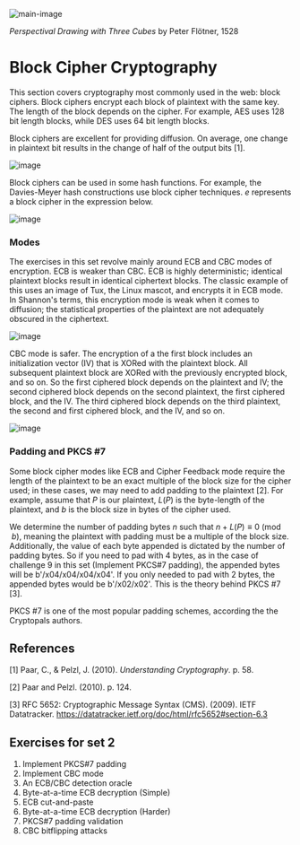 ![main-image](https://github.com/andykeefe/andykeefe/assets/154836099/6dfaab0f-5988-4563-a4e1-f86161f31ee8)


_Perspectival Drawing with Three Cubes_ by Peter Flötner, 1528


# Block Cipher Cryptography

This section covers cryptography most commonly used in the web: block ciphers. Block ciphers encrypt each block of plaintext with the same key. The length of the block depends on the cipher. For example, AES uses 128 bit length blocks, while DES uses 64 bit length blocks. 

Block ciphers are excellent for providing diffusion. On average, one change in plaintext bit results in the change of half of the output bits [1]. 

![image](https://github.com/andykeefe/andykeefe/assets/154836099/0c8d1475-36f8-4915-8121-9de7d2fb5569)

Block ciphers can be used in some hash functions. For example, the Davies-Meyer hash constructions use block cipher techniques. _e_ represents a block cipher in the expression below.

![image](https://github.com/andykeefe/andykeefe/assets/154836099/5c5097d0-defb-411a-ac74-aa32f22d187e)

### Modes

The exercises in this set revolve mainly around ECB and CBC modes of encryption. ECB is weaker than CBC. ECB is highly deterministic; identical plaintext blocks result in identical ciphertext blocks. The classic example of this uses an image of Tux, the Linux mascot, and encrypts it in ECB mode. In Shannon's terms, this encryption mode is weak when it comes to diffusion; the statistical properties of the plaintext are not adequately obscured in the ciphertext.

![image](https://github.com/andykeefe/andykeefe/assets/154836099/4ac81e17-b078-493f-b094-3cc15ce13d05)

CBC mode is safer. The encryption of a the first block includes an initialization vector (IV) that is XORed with the plaintext block. All subsequent plaintext block are XORed with the previously encrypted block, and so on. So the first ciphered block depends on the plaintext and IV; the second ciphered block depends on the second plaintext, the first ciphered block, and the IV. The third ciphered block depends on the third plaintext, the second and first ciphered block, and the IV, and so on.

![image](https://github.com/andykeefe/andykeefe/assets/154836099/a0796044-f6cc-40c1-b043-7f03fcbe42b7)

### Padding and PKCS #7

Some block cipher modes like ECB and Cipher Feedback mode require the length of the plaintext to be an exact multiple of the block size for the cipher used; in these cases, we may need to add padding to the plaintext [2]. For example, assume that $`P `$ is our plaintext, $` L(P) `$ is the byte-length of the plaintext, and $` b `$ is the block size in bytes of the cipher used. 

We determine the number of padding bytes _n_ such that $` n + L(P) \equiv 0 \pmod{b}`$, meaning the plaintext with padding must be a multiple of the block size. Additionally, the value of each byte appended is dictated by the number of padding bytes. So if you need to pad with 4 bytes, as in the case of challenge 9 in this set (Implement PKCS#7 padding), the appended bytes will be b'/x04/x04/x04/x04'. If you only needed to pad with 2 bytes, the appended bytes would be b'/x02/x02'. This is the theory behind PKCS #7 [3]. 

PKCS #7 is one of the most popular padding schemes, according the the Cryptopals authors. 

## References

[1] Paar, C., & Pelzl, J. (2010). _Understanding Cryptography_. p. 58.

[2] Paar and Pelzl. (2010). p. 124.

[3] RFC 5652: Cryptographic Message Syntax (CMS). (2009). IETF Datatracker. https://datatracker.ietf.org/doc/html/rfc5652#section-6.3

## Exercises for set 2


1. Implement PKCS#7 padding
2. Implement CBC mode
3. An ECB/CBC detection oracle
4. Byte-at-a-time ECB decryption (Simple)
5. ECB cut-and-paste
6. Byte-at-a-time ECB decryption (Harder)
7. PKCS#7 padding validation
8. CBC bitflipping attacks
